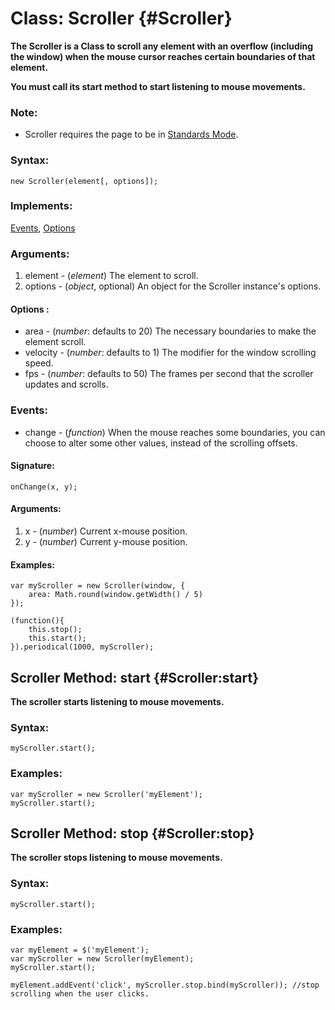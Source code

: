 Class: Scroller {#Scroller}
===========================

**The Scroller is a Class to scroll any element with an overflow (including the window) when the mouse cursor reaches certain boundaries of that element.**

**You must call its start method to start listening to mouse movements.**

### Note:

- Scroller requires the page to be in [Standards Mode](http://hsivonen.iki.fi/doctype/).

### Syntax:

	new Scroller(element[, options]);

### Implements:

[Events][], [Options][]

### Arguments:

1. element - (*element*) The element to scroll.
2. options - (*object*, optional) An object for the Scroller instance's options.

#### Options :

* area     - (*number*: defaults to 20) The necessary boundaries to make the element scroll.
* velocity - (*number*: defaults to 1) The modifier for the window scrolling speed.
* fps      - (*number*: defaults to 50) The frames per second that the scroller updates and scrolls.

### Events:

* change - (*function*) When the mouse reaches some boundaries, you can choose to alter some other values, instead of the scrolling offsets.

#### Signature:

	onChange(x, y);

#### Arguments:

1. x - (*number*) Current x-mouse position.
2. y - (*number*) Current y-mouse position.

#### Examples:

	var myScroller = new Scroller(window, {
		area: Math.round(window.getWidth() / 5)
	});

	(function(){
		this.stop();
		this.start();
	}).periodical(1000, myScroller);



Scroller Method: start {#Scroller:start}
----------------------------------------

**The scroller starts listening to mouse movements.**

### Syntax:

	myScroller.start();

### Examples:

	var myScroller = new Scroller('myElement');
	myScroller.start();



Scroller Method: stop {#Scroller:stop}
--------------------------------------

**The scroller stops listening to mouse movements.**

### Syntax:

	myScroller.start();

### Examples:

	var myElement = $('myElement');
	var myScroller = new Scroller(myElement);
	myScroller.start();

	myElement.addEvent('click', myScroller.stop.bind(myScroller)); //stop scrolling when the user clicks.



[Events]: /Class/Class.Extras#Events
[Options]: /Class/Class.Extras#Options